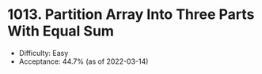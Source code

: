 # 1013. Partition Array Into Three Parts With Equal Sum
- Difficulty: Easy
- Acceptance: 44.7% (as of 2022-03-14)
